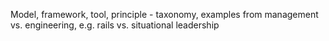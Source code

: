 Model, framework, tool, principle - taxonomy, examples from management vs. engineering, e.g. rails vs. situational leadership